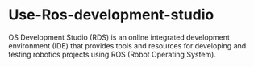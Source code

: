 # Use-Ros-development-studio
OS Development Studio (RDS) is an online integrated development environment (IDE) that provides tools and resources for developing and testing robotics projects using ROS (Robot Operating System).
